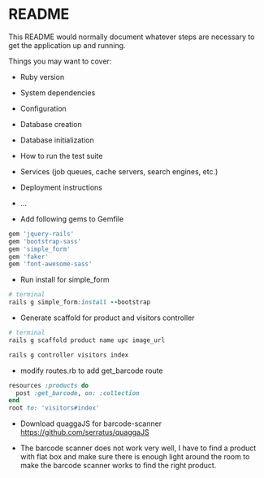 # README

This README would normally document whatever steps are necessary to get the
application up and running.

Things you may want to cover:

* Ruby version

* System dependencies

* Configuration

* Database creation

* Database initialization

* How to run the test suite

* Services (job queues, cache servers, search engines, etc.)

* Deployment instructions

* ...

* Add following gems to Gemfile
```ruby
gem 'jquery-rails'
gem 'bootstrap-sass'
gem 'simple_form'
gem 'faker'
gem 'font-awesome-sass'
```

* Run install for simple_form
```ruby
# terminal
rails g simple_form:install --bootstrap
```

* Generate scaffold for product and visitors controller
```ruby
# terminal
rails g scaffold product name upc image_url

rails g controller visitors index
```

* modify routes.rb to add get_barcode route
```ruby
resources :products do
  post :get_barcode, on: :collection
end
root to: 'visitors#index'
```
* Download quaggaJS for barcode-scanner https://github.com/serratus/quaggaJS

* The barcode scanner does not work very well, I have to find a product with flat box and make sure there is enough light around the room to make the barcode scanner works to find the right product.
